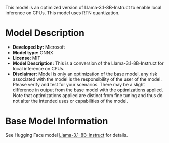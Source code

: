 
This model is an optimized version of Llama-3.1-8B-Instruct to enable local inference on CPUs. This model uses RTN quantization.

# Model Description
- **Developed by:** Microsoft
- **Model type:** ONNX
- **License:** MIT
- **Model Description:** This is a conversion of the Llama-3.1-8B-Instruct for local inference on CPUs.
- **Disclaimer:** Model is only an optimization of the base model, any risk associated with the model is the responsibility of the user of the model. Please verify and test for your scenarios. There may be a slight difference in output from the base model with the optimizations applied. Note that optimizations applied are distinct from fine tuning and thus do not alter the intended uses or capabilities of the model.

# Base Model Information
See Hugging Face model [Llama-3.1-8B-Instruct](https://huggingface.co/meta-llama/Llama-3.1-8B-Instruct) for details.